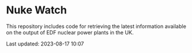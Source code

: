 # Nuke Watch

This repository includes code for retrieving the latest information available on the output of EDF nuclear power plants in the UK.

Last updated: 2023-08-17 10:07